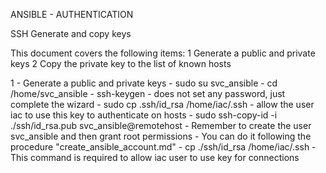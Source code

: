 ANSIBLE - AUTHENTICATION

SSH Generate and copy keys

This document covers the following items:
  1 Generate a public and private keys
  2 Copy the private key to the list of known hosts

1 - Generate a public and private keys
    - sudo su svc_ansible
    - cd /home/svc_ansible
    - ssh-keygen
        - does not set any password, just complete the wizard
    - sudo cp .ssh/id_rsa /home/iac/.ssh
        - allow the user iac to use this key to authenticate on hosts
    - sudo ssh-copy-id -i ./ssh/id_rsa.pub svc_ansible@remotehost
        - Remember to create the user svc_ansible and then grant root permissions
        - You can do it following the procedure "create_ansible_account.md"
    - cp ./ssh/id_rsa /home/iac/.ssh
        - This command is required to allow iac user to use key for connections

